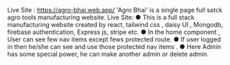 Live Site : https://agro-bhai.web.app/
'Agro Bhai' is a single page full satck agro tools manufacturing website.
Live Site: 
● This is a full stack manufacturing website created by react, tailwind css , daisy UI , Mongodb, firebase authentication, Express js, stripe etc.
● In the home component , User can see few nav items except fews protected route.
● If user logged in then he/she can see and use those protected nav items .
● Here Admin has some special power, he can make another admin or delete admin.
